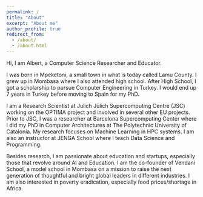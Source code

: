 ```yaml
---
permalink: /
title: "About"
excerpt: "About me"
author_profile: true
redirect_from: 
  - /about/
  - /about.html
---
```

Hi, I am Albert, a Computer Science Researcher and Educator.

I was born in Mpeketoni, a small town in what is today called Lamu County. I grew up in Mombasa where I also attended high school. After High School, I got a scholarship to pursue Computer Engineering in Turkey. I would end up 7 years in Turkey before moving to Spain for my PhD.

I am a Research Scientist at Julich Jülich Supercomputing Centre (JSC) working on the OPTIMA project and involved in several other EU projects. Prior to JSC, I was a researcher at Barcelona Supercomputing Center where I did my PhD in Computer Architectures at The Polytechnic University of Catalonia. My research focuses on Machine Learning in HPC systems. I am also an instructor at JENGA School where I teach Data Science and Programming.

Besides research, I am passionate about education and startups, especially those that revolve around AI and Education. I am the co-founder of Vendani School, a model school in Mombasa on a mission to raise the next generation of thoughtful and bright global leaders in different industries. I am also interested in poverty eradication, especially food prices/shortage in Africa. 


